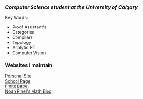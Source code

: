 ### ***Computer Science student at the University of Calgary*** 

Key Words:
* Proof Assistant's
* Categories
* Compilers
* Topology
* Analytic NT
* Computer Vision



### Websites I maintain
[Personal Site](http://noah.binaryfox.ca/)\
[School Page](https://ug.cpsc.ucalgary.ca/~noah.pinel/)\
[Finite Babel](https://noahpinel.github.io/FiniteBabel/)\
[Noah Pinel's Math Blog](https://noahpinel.github.io/NoahPinelsMathBlog/index.html)

